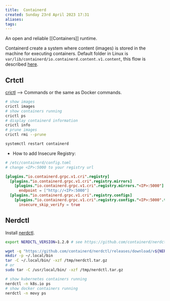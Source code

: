 ```yaml
---
title:  Containerd
created: Sunday 23rd April 2023 17:31
aliases: 
tags: 
---
```

An open and reliable [[Containers]] runtime.

Containerd create a system where content (images) is stored in the machine for executing containers. Default folder in Linux is `var/lib/containerd/io.containerd.content.v1.content`, this flow is described [here](https://github.com/containerd/containerd/blob/main/docs/content-flow.md).

## Crtctl

[crictl](https://github.com/kubernetes-sigs/cri-tools/blob/master/docs/crictl.md) --> Commands or the same as Docker commands.

```bash
# show images
crictl images
# show containers running
crictl ps
# display containerd information 
crictl info
# prune images
crictl rmi --prune
```

```bash
systemctl restart containerd
```

- How to add Insecure Registry:

```toml
# /etc/containerd/config.toml
# change <IP>:5000 to your registry url

[plugins."io.containerd.grpc.v1.cri".registry]
  [plugins."io.containerd.grpc.v1.cri".registry.mirrors]
    [plugins."io.containerd.grpc.v1.cri".registry.mirrors."<IP>:5000"]
      endpoint = ["http://<IP>:5000"]
  [plugins."io.containerd.grpc.v1.cri".registry.configs]
    [plugins."io.containerd.grpc.v1.cri".registry.configs."<IP>:5000".tls]
      insecure_skip_verify = true
```

## Nerdctl

Install [nerdctl](https://github.com/containerd/nerdctl).

```bash
export NERDCTL_VERSION=1.2.0 # see https://github.com/containerd/nerdctl/releases for the latest release

wget -q "https://github.com/containerd/nerdctl/releases/download/v${NERDCTL_VERSION}/nerdctl-${NERDCTL_VERSION}-linux-amd64.tar.gz" -O /tmp/nerdctl.tar.gz
mkdir -p ~/.local/bin
tar -C ~/.local/bin/ -xzf /tmp/nerdctl.tar.gz
# or
sudo tar -C /usr/local/bin/ -xzf /tmp/nerdctl.tar.gz
```

```bash
# show kubernetes containers running
nerdctl -n k8s.io ps
# show docker containers running
nerdctl -n movy ps
```